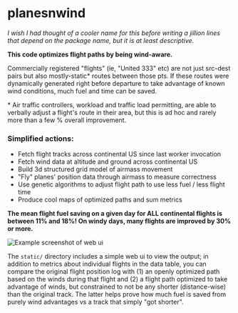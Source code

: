 # planesnwind 

_I wish I had thought of a cooler name for this before writing a jillion lines
that depend on the package name, but it is at least descriptive._

**This code optimizes flight paths by being wind-aware.**

Commercially registered
"flights" (ie, "United 333" etc) are not just src-dest pairs but also mostly-static*
routes between those pts. If these routes were dynamically generated right before departure 
to take advantage of known wind conditions, much fuel and time can be saved.

\* Air traffic controllers, workload and traffic load permitting, are able to verbally
adjust a flight's route in their area, but this is ad hoc and rarely more than a few
% overall improvement.

### Simplified actions:

- Fetch flight tracks across continental US since last worker invocation
- Fetch wind data at altitude and ground across continental US
- Build 3d structured grid model of airmass movement
- "Fly" planes' position data through airmass to measure correctness
- Use genetic algorithms to adjust flight path to use less fuel / less flight time
- Produce cool maps of optimized paths and sum metrics

**The mean flight fuel saving on a given day for ALL continental flights is 
between 11% and 18%! On windy days, many flights are improved by 30% or more.**

![Example screenshot of web ui](/static/screenshot/example1.png)

The `static/` directory includes a simple web ui to view the output; in addition to
metrics about individual flights in the data table, you can compare the original flight
position log with (1) an openly optimized path based on the winds during that flight and
(2) a flight path optimized to take advantage of winds, but constrained to not be any
shorter (distance-wise) than the original track. The latter helps prove how much
fuel is saved from purely wind advantages vs a track that simply "got shorter".
